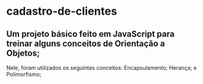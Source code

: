 # cadastro-de-clientes

## Um projeto básico feito em JavaScript para treinar alguns conceitos de Orientação a Objetos;
Nele, foram utilizados os seguintes conceitos:
  Encapsulamento;
  Herança; e
  Polimorfismo;

